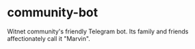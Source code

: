 # community-bot
Witnet community's friendly Telegram bot. Its family and friends affectionately call it "Marvin".

